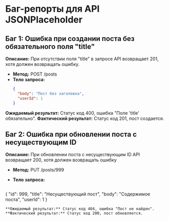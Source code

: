 # Баг-репорты для API JSONPlaceholder

## Баг 1: Ошибка при создании поста без обязательного поля "title"
**Описание:** При отсутствии поля "title" в запросе API возвращает 201, хотя должен возвращать ошибку.
- **Метод:** POST /posts
- **Тело запроса:**
  ```json
  {
    "body": "Пост без заголовка",
    "userId": 1
  }
  ```
**Ожидаемый результат:** Статус код 400, ошибка "Поле 'title' обязательно".
**Фактический результат:** Статус код 201, пост создается.

## Баг 2: Ошибка при обновлении поста с несуществующим ID
**Описание:** При обновлении поста с несуществующим ID API возвращает 200, хотя должен возвращать ошибку
- **Метод:** PUT /posts/999
- **Тело запроса:**

  ```json
 {
  "id": 999,
  "title": "Несуществующий пост",
  "body": "Содержимое поста",
  "userId": 1
}
  ```
**Ожидаемый результат:** Статус код 404, ошибка "Пост не найден".
**Фактический результат:** Статус код 200, пост обновляется.